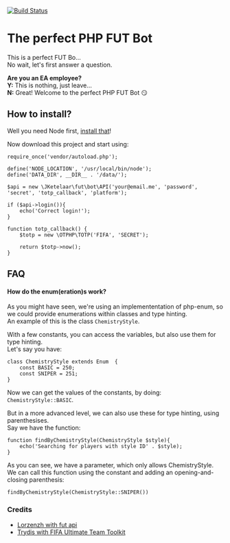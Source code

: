 [![Build Status](https://travis-ci.org/JKetelaar/PHP-FUT-API.svg?branch=master)](https://travis-ci.org/JKetelaar/PHP-FUT-API)

# The perfect PHP FUT Bot
This is a perfect FUT Bo...   
No wait, let's first answer a question.

**Are you an EA employee?**  
**Y:** This is nothing, just leave...  
**N:** Great! Welcome to the perfect PHP FUT Bot :smirk:

## How to install?
Well you need Node first, [install that](https://nodejs.org/en/download/)!

Now download this project and start using:
```
require_once('vendor/autoload.php');

define('NODE_LOCATION', '/usr/local/bin/node');
define('DATA_DIR', __DIR__ . '/data/');

$api = new \JKetelaar\fut\bot\API('your@email.me', 'password', 'secret', 'totp_callback', 'platform');

if ($api->login()){
    echo('Correct login!');
}

function totp_callback() {
    $totp = new \OTPHP\TOTP('FIFA', 'SECRET');

    return $totp->now();
}
```

## FAQ
#### How do the enum(eration)s work?
As you might have seen, we're using an implemententation of php-enum, so we could provide enumerations within classes and type hinting.  
An example of this is the class `ChemistryStyle`.

With a few constants, you can access the variables, but also use them for type hinting.  
Let's say you have:
```
class ChemistryStyle extends Enum  {
    const BASIC = 250;
    const SNIPER = 251;
}
```
Now we can get the values of the constants, by doing: `ChemistryStyle::BASIC`.

But in a more advanced level, we can also use these for type hinting, using parenthesises.  
Say we have the function:
```
function findByChemistryStyle(ChemistryStyle $style){
    echo('Searching for players with style ID' . $style);
}
```
As you can see, we have a parameter, which only allows ChemistryStyle.  
We can call this function using the constant and adding an opening-and-closing parenthesis:
```
findByChemistryStyle(ChemistryStyle::SNIPER())
```

### Credits
* [Lorzenzh with fut api](https://github.com/lorenzh/fut-api/)
* [Trydis with FIFA Ultimate Team Toolkit](https://github.com/trydis/FIFA-Ultimate-Team-Toolkit)